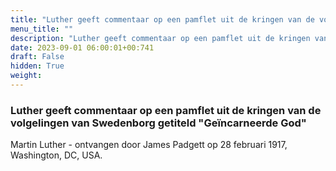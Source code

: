 ```yaml
---
title: "Luther geeft commentaar op een pamflet uit de kringen van de volgelingen van Swedenborg getiteld 'Geïncarneerde God'"
menu_title: ""
description: "Luther geeft commentaar op een pamflet uit de kringen van de volgelingen van Swedenborg getiteld 'Geïncarneerde God'"
date: 2023-09-01 06:00:01+00:741
draft: False
hidden: True
weight:
---
```

### Luther geeft commentaar op een pamflet uit de kringen van de volgelingen van Swedenborg getiteld "Geïncarneerde God"

Martin Luther - ontvangen door James Padgett op 28 februari 1917, Washington, DC, USA.
